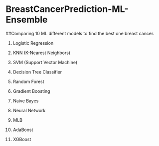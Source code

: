 # BreastCancerPrediction-ML-Ensemble
##Comparing 10 ML different models to find the best one breast cancer.

1) Logistic Regression

2) KNN (K-Nearest Neighbors)

3) SVM (Support Vector Machine)

4) Decision Tree Classifier

5) Random Forest

6) Gradient Boosting

6) Naive Bayes

7) Neural Network

8) MLB

9) AdaBoost

10) XGBoost




